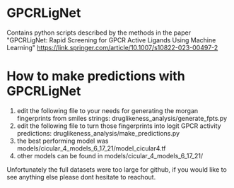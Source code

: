 # GPCRLigNet

Contains python scripts described by the methods in the paper "GPCRLigNet: Rapid Screening for GPCR Active Ligands Using Machine Learning" https://link.springer.com/article/10.1007/s10822-023-00497-2

# How to make predictions with GPCRLigNet

1) edit the following file to your needs for generating the morgan fingerprints from smiles strings: 
    druglikeness_analysis/generate_fpts.py
2) edit the following file to turn those fingerprints into logit GPCR activity predictions:
    druglikeness_analysis/make_predictions.py
3) the best performing model was models/cicular_4_models_6_17_21/model_cicular4.tf
4) other models can be found in models/cicular_4_models_6_17_21/

Unfortunately the full datasets were too large for github, if you would like to see anything else please dont hesitate to reachout.

